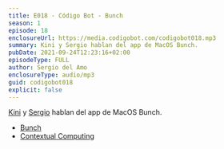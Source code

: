 ```yaml
---
title: E018 - Código Bot - Bunch
season: 1
episode: 18
enclosureUrl: https://media.codigobot.com/codigobot018.mp3
summary: Kini y Sergio hablan del app de MacOS Bunch.
pubDate: 2021-09-24T12:23:16+02:00
episodeType: FULL
author: Sergio del Amo
enclosureType: audio/mp3
guid: codigobot018
explicit: false
---
```

[Kini](https://kinisoftware.com) y  [Sergio](https://sergiodelamo.com) hablan del app de MacOS Bunch.

- [Bunch](https://bunchapp.co)
- [Contextual Computing](https://www.macsparky.com/blog/2020/12/linking-and-contextual-computing)